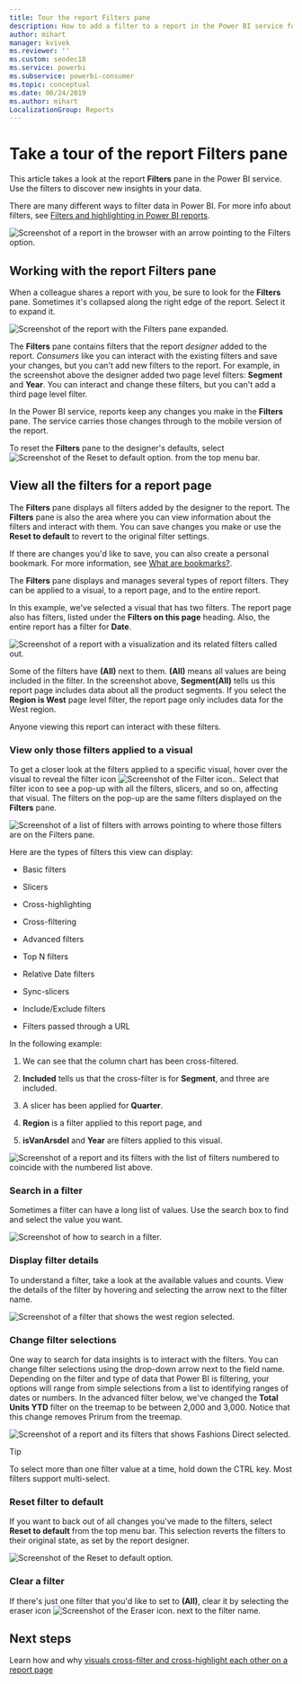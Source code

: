 ```yaml
---
title: Tour the report Filters pane
description: How to add a filter to a report in the Power BI service for consumers
author: mihart
manager: kvivek
ms.reviewer: ''
ms.custom: seodec18
ms.service: powerbi
ms.subservice: powerbi-consumer
ms.topic: conceptual
ms.date: 06/24/2019
ms.author: mihart
LocalizationGroup: Reports
---
```


# Take a tour of the report Filters pane

This article takes a look at the report **Filters** pane in the Power BI service. Use the filters to discover new insights in your data.

There are many different ways to filter data in Power BI. For more info about filters, see [Filters and highlighting in Power BI reports](../power-bi-reports-filters-and-highlighting.md).

![Screenshot of a report in the browser with an arrow pointing to the Filters option.](media/end-user-report-filter/power-bi-browser-new2.png)

## Working with the report Filters pane

When a colleague shares a report with you, be sure to look for the **Filters** pane. Sometimes it's collapsed along the right edge of the report. Select it to expand it.

![Screenshot of the report with the Filters pane expanded.](media/end-user-report-filter/power-bi-filter-pane.png)

The **Filters** pane contains filters that the report *designer* added to the report. *Consumers* like you can interact with the existing filters and save your changes, but you can't add new filters to the report. For example, in the screenshot above the designer added two page level filters: **Segment** and **Year**. You can interact and change these filters, but you can't add a third page level filter.

In the Power BI service, reports keep any changes you make in the **Filters** pane. The service carries those changes through to the mobile version of the report.

To reset the **Filters** pane to the designer's defaults, select ![Screenshot of the Reset to default option.](media/end-user-report-filter/power-bi-reset.png) from the top menu bar.

## View all the filters for a report page

The **Filters** pane displays all filters added by the designer to the report. The **Filters** pane is also the area where you can view information about the filters and interact with them. You can save changes you make or use the **Reset to default** to revert to the original filter settings.

If there are changes you'd like to save, you can also create a personal bookmark.  For more information, see [What are bookmarks?](end-user-bookmarks.md).

The **Filters** pane displays and manages several types of report filters. They can be applied to a visual, to a report page, and to the entire report.

In this example, we've selected a visual that has two filters. The report page also has filters, listed under the **Filters on this page** heading. Also, the entire report has a filter for **Date**.

![Screenshot of a report with a visualization and its related filters called out.](media/end-user-report-filter/power-bi-all-filters2.png)

Some of the filters have **(All)** next to them. **(All)** means all values are being included in the filter. In the screenshot above, **Segment(All)** tells us this report page includes data about all the product segments. If you select the **Region is West** page level filter, the report page only includes data for the West region.

Anyone viewing this report can interact with these filters.

### View only those filters applied to a visual

To get a closer look at the filters applied to a specific visual, hover over the visual to reveal the filter icon ![Screenshot of the Filter icon.](media/end-user-report-filter/power-bi-filter-icon.png). Select that filter icon to see a pop-up with all the filters, slicers, and so on, affecting that visual. The filters on the pop-up are the same filters displayed on the **Filters** pane.

![Screenshot of a list of filters with arrows pointing to where those filters are on the Filters pane.](media/end-user-report-filter/power-bi-hover-visual-filter.png)

Here are the types of filters this view can display:

- Basic filters

- Slicers

- Cross-highlighting

- Cross-filtering

- Advanced filters

- Top N filters

- Relative Date filters

- Sync-slicers

- Include/Exclude filters

- Filters passed through a URL

In the following example:

1. We can see that the column chart has been cross-filtered.

1. **Included** tells us that the cross-filter is for **Segment**, and three are included.

1. A slicer has been applied for **Quarter**.

1. **Region** is a filter applied to this report page, and

1. **isVanArsdel** and **Year** are filters applied to this visual.

![Screenshot of a report and its filters with the list of filters numbered to coincide with the numbered list above.](media/end-user-report-filter/power-bi-visual-pop-up.png)

### Search in a filter

Sometimes a filter can have a long list of values. Use the search box to find and select the value you want.

![Screenshot of how to search in a filter.](media/end-user-report-filter/power-bi-fiter-search.png)

### Display filter details

To understand a filter, take a look at the available values and counts.  View the details of the filter by hovering and selecting the arrow next to the filter name.
  
![Screenshot of a filter that shows the west region selected.](media/end-user-report-filter/power-bi-expand-filter.png)

### Change filter selections

One way to search for data insights is to interact with the filters. You can change filter selections using the drop-down arrow next to the field name.  Depending on the filter and type of data that Power BI is filtering, your options will range from simple selections from a list to identifying ranges of dates or numbers. In the advanced filter below, we've changed the **Total Units YTD** filter on the treemap to be between 2,000 and 3,000. Notice that this change removes Prirum from the treemap.
  
![Screenshot of a report and its filters that shows Fashions Direct selected.](media/end-user-report-filter/power-bi-filter-treemap.png)

> [!TIP]
> To select more than one filter value at a time, hold down the CTRL key. Most filters support multi-select.

### Reset filter to default

If you want to back out of all changes you've made to the filters, select **Reset to default** from the top menu bar.  This selection reverts the filters to their original state, as set by the report designer.

![Screenshot of the Reset to default option.](media/end-user-report-filter/power-bi-reset.png)

### Clear a filter

If there's just one filter that you'd like to set to **(All)**, clear it by selecting the eraser icon ![Screenshot of the Eraser icon.](media/end-user-report-filter/power-bi-eraser-icon.png) next to the filter name.
  
<!--  too much detail for consumers

## Types of filters: text field filters
### List mode
Ticking a checkbox either selects or deselects the value. The **All** checkbox can be used to toggle the state of all checkboxes on or off. The checkboxes represent all the available values for that field.  As you adjust the filter, the restatement updates to reflect your choices. 

![list mode filter](media/end-user-report-filter/power-bi-restatement-new.png)

Note how the restatement now says "is Mar, Apr or May".

### Advanced mode
Select **Advanced Filtering** to switch to advanced mode. Use the dropdown controls and text boxes to identify which fields to include. By choosing between **And** and **Or**, you can build complex filter expressions. Select the **Apply Filter** button when you've set the values you want.  

![advanced mode](media/end-user-report-filter/power-bi-advanced.png)

## Types of filters: numeric field filters
### List mode
If the values are finite, selecting the field name displays a list.  See **Text field filters** &gt; **List mode** above for help using checkboxes.   

### Advanced mode
If the values are infinite or represent a range, selecting the field name opens the advanced filter mode. Use the dropdown and text boxes to specify a range of values that you want to see. 

![advanced filter](media/end-user-report-filter/power-bi-dropdown-and-text.png)

By choosing between **And** and **Or**, you can build complex filter expressions. Select the **Apply Filter** button when you've set the values you want.

## Types of filters: date and time
### List mode
If the values are finite, selecting the field name displays a list.  See **Text field filters** &gt; **List mode** above for help using checkboxes.   

### Advanced mode
If the field values represent date or time, you can specify a start/end time when using Date/Time filters.  

![datetime filter](media/end-user-report-filter/pbi_date-time-filters.png)

-->

## Next steps

Learn how and why [visuals cross-filter and cross-highlight each other on a report page](end-user-interactions.md)